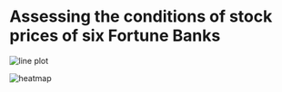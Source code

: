 # Assessing the conditions of stock prices of six Fortune Banks 

![line plot ](https://github.com/Yogeshpvt/Finance-Data-Analysis/assets/87895840/c92fcba9-a943-440e-92de-573b5dd7ee36)

![heatmap](https://github.com/Yogeshpvt/Finance-Data-Analysis/assets/87895840/acf1d286-87aa-4af1-ab14-8fc98a8e9357)

